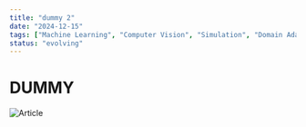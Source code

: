 ```yaml
---
title: "dummy 2"
date: "2024-12-15"
tags: ["Machine Learning", "Computer Vision", "Simulation", "Domain Adaptation"]
status: "evolving"
---
```


# DUMMY

![Article](../../dist/image.png)